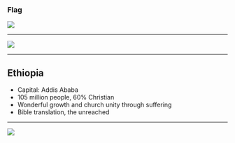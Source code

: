 ### Flag

![](https://upload.wikimedia.org/wikipedia/commons/7/71/Flag_of_Ethiopia.svg)

---

![](https://upload.wikimedia.org/wikipedia/commons/d/dd/Ethiopia_%28Africa_orthographic_projection%29.svg)

---

## Ethiopia

-   Capital: Addis Ababa
-   105 million people, 60% Christian
-   Wonderful growth and church unity through suffering
-   Bible translation, the unreached

---

![](https://player.vimeo.com/video/74305393)
